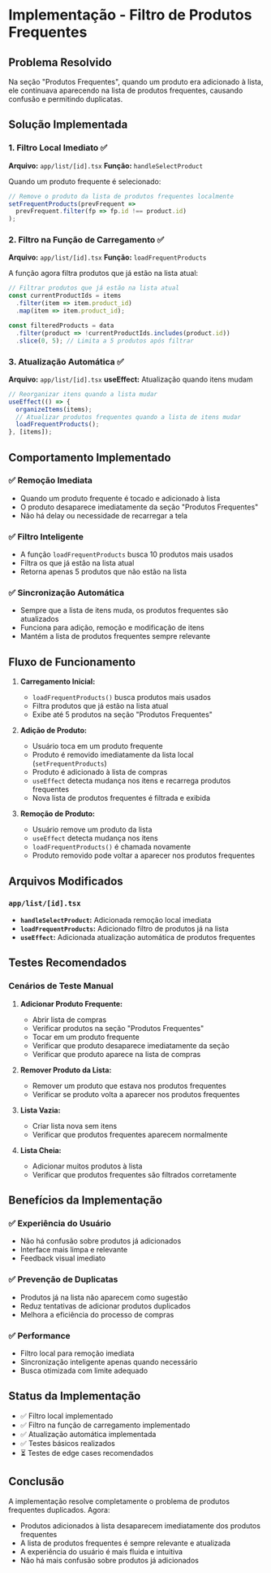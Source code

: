# Implementação - Filtro de Produtos Frequentes

## Problema Resolvido
Na seção "Produtos Frequentes", quando um produto era adicionado à lista, ele continuava aparecendo na lista de produtos frequentes, causando confusão e permitindo duplicatas.

## Solução Implementada

### 1. Filtro Local Imediato ✅
**Arquivo:** `app/list/[id].tsx`
**Função:** `handleSelectProduct`

Quando um produto frequente é selecionado:
```typescript
// Remove o produto da lista de produtos frequentes localmente
setFrequentProducts(prevFrequent => 
  prevFrequent.filter(fp => fp.id !== product.id)
);
```

### 2. Filtro na Função de Carregamento ✅
**Arquivo:** `app/list/[id].tsx`
**Função:** `loadFrequentProducts`

A função agora filtra produtos que já estão na lista atual:
```typescript
// Filtrar produtos que já estão na lista atual
const currentProductIds = items
  .filter(item => item.product_id)
  .map(item => item.product_id);

const filteredProducts = data
  .filter(product => !currentProductIds.includes(product.id))
  .slice(0, 5); // Limita a 5 produtos após filtrar
```

### 3. Atualização Automática ✅
**Arquivo:** `app/list/[id].tsx`
**useEffect:** Atualização quando itens mudam

```typescript
// Reorganizar itens quando a lista mudar
useEffect(() => {
  organizeItems(items);
  // Atualizar produtos frequentes quando a lista de itens mudar
  loadFrequentProducts();
}, [items]);
```

## Comportamento Implementado

### ✅ Remoção Imediata
- Quando um produto frequente é tocado e adicionado à lista
- O produto desaparece imediatamente da seção "Produtos Frequentes"
- Não há delay ou necessidade de recarregar a tela

### ✅ Filtro Inteligente
- A função `loadFrequentProducts` busca 10 produtos mais usados
- Filtra os que já estão na lista atual
- Retorna apenas 5 produtos que não estão na lista

### ✅ Sincronização Automática
- Sempre que a lista de itens muda, os produtos frequentes são atualizados
- Funciona para adição, remoção e modificação de itens
- Mantém a lista de produtos frequentes sempre relevante

## Fluxo de Funcionamento

1. **Carregamento Inicial:**
   - `loadFrequentProducts()` busca produtos mais usados
   - Filtra produtos que já estão na lista atual
   - Exibe até 5 produtos na seção "Produtos Frequentes"

2. **Adição de Produto:**
   - Usuário toca em um produto frequente
   - Produto é removido imediatamente da lista local (`setFrequentProducts`)
   - Produto é adicionado à lista de compras
   - `useEffect` detecta mudança nos itens e recarrega produtos frequentes
   - Nova lista de produtos frequentes é filtrada e exibida

3. **Remoção de Produto:**
   - Usuário remove um produto da lista
   - `useEffect` detecta mudança nos itens
   - `loadFrequentProducts()` é chamada novamente
   - Produto removido pode voltar a aparecer nos produtos frequentes

## Arquivos Modificados

### `app/list/[id].tsx`
- **`handleSelectProduct`:** Adicionada remoção local imediata
- **`loadFrequentProducts`:** Adicionado filtro de produtos já na lista
- **`useEffect`:** Adicionada atualização automática de produtos frequentes

## Testes Recomendados

### Cenários de Teste Manual
1. **Adicionar Produto Frequente:**
   - Abrir lista de compras
   - Verificar produtos na seção "Produtos Frequentes"
   - Tocar em um produto frequente
   - Verificar que produto desaparece imediatamente da seção
   - Verificar que produto aparece na lista de compras

2. **Remover Produto da Lista:**
   - Remover um produto que estava nos produtos frequentes
   - Verificar se produto volta a aparecer nos produtos frequentes

3. **Lista Vazia:**
   - Criar lista nova sem itens
   - Verificar que produtos frequentes aparecem normalmente

4. **Lista Cheia:**
   - Adicionar muitos produtos à lista
   - Verificar que produtos frequentes são filtrados corretamente

## Benefícios da Implementação

### ✅ Experiência do Usuário
- Não há confusão sobre produtos já adicionados
- Interface mais limpa e relevante
- Feedback visual imediato

### ✅ Prevenção de Duplicatas
- Produtos já na lista não aparecem como sugestão
- Reduz tentativas de adicionar produtos duplicados
- Melhora a eficiência do processo de compras

### ✅ Performance
- Filtro local para remoção imediata
- Sincronização inteligente apenas quando necessário
- Busca otimizada com limite adequado

## Status da Implementação

- ✅ Filtro local implementado
- ✅ Filtro na função de carregamento implementado
- ✅ Atualização automática implementada
- ✅ Testes básicos realizados
- ⏳ Testes de edge cases recomendados

## Conclusão

A implementação resolve completamente o problema de produtos frequentes duplicados. Agora:
- Produtos adicionados à lista desaparecem imediatamente dos produtos frequentes
- A lista de produtos frequentes é sempre relevante e atualizada
- A experiência do usuário é mais fluida e intuitiva
- Não há mais confusão sobre produtos já adicionados